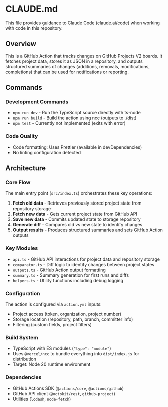 # CLAUDE.md

This file provides guidance to Claude Code (claude.ai/code) when working with code in this repository.

## Overview

This is a GitHub Action that tracks changes on GitHub Projects V2 boards. It fetches project data, stores it as JSON in a repository, and outputs structured summaries of changes (additions, removals, modifications, completions) that can be used for notifications or reporting.

## Commands

### Development Commands
- `npm run dev` - Run the TypeScript source directly with ts-node
- `npm run build` - Build the action using ncc (outputs to ./dist)
- `npm test` - Currently not implemented (exits with error)

### Code Quality
- Code formatting: Uses Prettier (available in devDependencies)
- No linting configuration detected

## Architecture

### Core Flow
The main entry point (`src/index.ts`) orchestrates these key operations:
1. **Fetch old data** - Retrieves previously stored project state from repository storage
2. **Fetch new data** - Gets current project state from GitHub API  
3. **Save new data** - Commits updated state to storage repository
4. **Generate diff** - Compares old vs new state to identify changes
5. **Output results** - Produces structured summaries and sets GitHub Action outputs

### Key Modules
- `api.ts` - GitHub API interactions for project data and repository storage
- `comparator.ts` - Diff logic to identify changes between project states
- `outputs.ts` - GitHub Action output formatting
- `summary.ts` - Summary generation for first runs and diffs
- `helpers.ts` - Utility functions including debug logging

### Configuration
The action is configured via `action.yml` inputs:
- Project access (token, organization, project number)
- Storage location (repository, path, branch, committer info)
- Filtering (custom fields, project filters)

### Build System
- TypeScript with ES modules (`"type": "module"`)
- Uses `@vercel/ncc` to bundle everything into `dist/index.js` for distribution
- Target: Node 20 runtime environment

### Dependencies
- GitHub Actions SDK (`@actions/core`, `@actions/github`)
- GitHub API client (`@octokit/rest`, `github-project`)
- Utilities (`lodash`, `node-fetch`)
